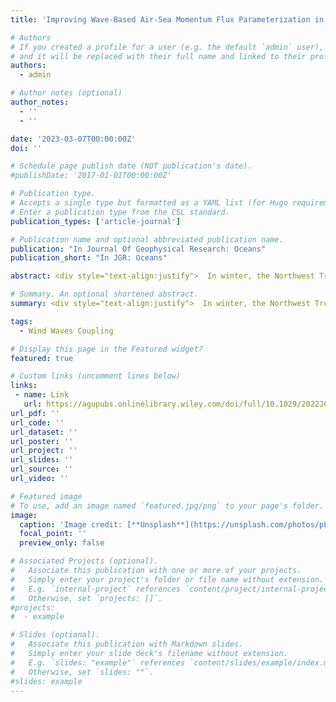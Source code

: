 ```yaml
---
title: 'Improving Wave-Based Air-Sea Momentum Flux Parameterization in Mixed Seas'

# Authors
# If you created a profile for a user (e.g. the default `admin` user), write the username (folder name) here
# and it will be replaced with their full name and linked to their profile.
authors:
  - admin

# Author notes (optional)
author_notes:
  - ''
  - ''

date: '2023-03-07T00:00:00Z'
doi: ''

# Schedule page publish date (NOT publication's date).
#publishDate: '2017-01-01T00:00:00Z'

# Publication type.
# Accepts a single type but formatted as a YAML list (for Hugo requirements).
# Enter a publication type from the CSL standard.
publication_types: ['article-journal']

# Publication name and optional abbreviated publication name.
publication: "In Journal Of Geophysical Research: Oceans"
publication_short: "In JGR: Oceans"

abstract: <div style="text-align:justify">  In winter, the Northwest Tropical Atlantic Ocean can be characterized by various wave age-based interactions among ocean current, surface wind and surface waves, which are critical for accurately describing surface wind stress. In this work, coupled wave-ocean-atmosphere model simulations are conducted using two different wave roughness parameterizations within COARE3.5, including one that relies solely on wind speed and another that uses wave age and wave slope as inputs. Comparisons with the directly measured momentum fluxes during the ATOMIC/EUREC4A experiments in winter 2020 show that, for sea states dominated by short wind waves under moderate to strong winds, the wave-based formulation (WBF) increases the surface roughness length in average by 25% compared to the wind-speed-based approach. For sea states dominated by remotely generated swells under moderate to strong wind intensity, the WBF predicts significantly lower roughness length and surface stress (≈15%), resulting in increased near-surface wind speed above the constant flux layer (≈5%). Further investigation of the mixed sea states in the model and data indicates that the impact of swell on wind stress is over-emphasized in the COARE3.5 WBF, especially under moderate wind regimes. Various approaches are explored to alleviate this deficiency by either introducing directional alignment between wind and waves or using the mean wave period instead of the wave period corresponding to the spectral peak to compute the wave age. The findings of this study are likely to be site-dependent, and mostly concern specific regimes of wind and waves where the original parameterization was deficient. </div>

# Summary. An optional shortened abstract.
summary: <div style="text-align:justify">  In winter, the Northwest Tropical Atlantic Ocean can be characterized by various wave age-based interactions among ocean current, surface wind and surface waves, which are critical for accurately describing surface wind stress. In this work, coupled wave-ocean-atmosphere model simulations are conducted using two different wave roughness parameterizations within COARE3.5, including one that relies solely on wind speed and another that uses wave age and wave slope as inputs. Comparisons with the directly measured momentum fluxes during the ATOMIC/EUREC4A experiments in winter 2020 show that, for sea states dominated by short wind waves under moderate to strong winds, the wave-based formulation (WBF) increases the surface roughness length in average by 25% compared to the wind-speed-based approach. For sea states dominated by remotely generated swells under moderate to strong wind intensity, the WBF predicts significantly lower roughness length and surface stress (≈15%), resulting in increased near-surface wind speed above the constant flux layer (≈5%). Further investigation of the mixed sea states in the model and data indicates that the impact of swell on wind stress is over-emphasized in the COARE3.5 WBF, especially under moderate wind regimes. Various approaches are explored to alleviate this deficiency by either introducing directional alignment between wind and waves or using the mean wave period instead of the wave period corresponding to the spectral peak to compute the wave age. The findings of this study are likely to be site-dependent, and mostly concern specific regimes of wind and waves where the original parameterization was deficient. </div>

tags:
  - Wind Waves Coupling

# Display this page in the Featured widget?
featured: true

# Custom links (uncomment lines below)
links:
 - name: Link
   url: https://agupubs.onlinelibrary.wiley.com/doi/full/10.1029/2022JC019277
url_pdf: ''
url_code: ''
url_dataset: ''
url_poster: ''
url_project: ''
url_slides: ''
url_source: ''
url_video: ''

# Featured image
# To use, add an image named `featured.jpg/png` to your page's folder.
image:
  caption: 'Image credit: [**Unsplash**](https://unsplash.com/photos/pLCdAaMFLTE)'
  focal_point: ''
  preview_only: false

# Associated Projects (optional).
#   Associate this publication with one or more of your projects.
#   Simply enter your project's folder or file name without extension.
#   E.g. `internal-project` references `content/project/internal-project/index.md`.
#   Otherwise, set `projects: []`.
#projects:
#  - example

# Slides (optional).
#   Associate this publication with Markdown slides.
#   Simply enter your slide deck's filename without extension.
#   E.g. `slides: "example"` references `content/slides/example/index.md`.
#   Otherwise, set `slides: ""`.
#slides: example
---
```


<!--
{{% callout note %}}
Click the _Cite_ button above to demo the feature to enable visitors to import publication metadata into their reference management software.
{{% /callout %}}

{{% callout note %}}
Create your slides in Markdown - click the _Slides_ button to check out the example.
{{% /callout %}}

Add the publication's **full text** or **supplementary notes** here. You can use rich formatting such as including [code, math, and images](https://docs.hugoblox.com/content/writing-markdown-latex/).
-->